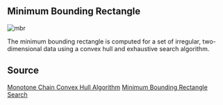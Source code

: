 ## Minimum Bounding Rectangle

![mbr](https://github.com/user-attachments/assets/be079af1-a5f6-4b9f-a774-c656b9cffd92)

The minimum bounding rectangle is computed for a set of irregular, two-dimensional data
using a convex hull and exhaustive search algorithm.

## Source

[Monotone Chain Convex Hull Algorithm](https://en.wikibooks.org/wiki/Algorithm_Implementation/Geometry/Convex_hull/Monotone_chain)
[Minimum Bounding Rectangle Search](https://www.geometrictools.com/Documentation/MinimumAreaRectangle.pdf)
